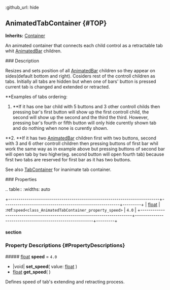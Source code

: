 :github_url: hide

<!---
.. DO NOT EDIT THIS FILE!!!
.. Generated automatically from Godot engine sources.
.. Generator: https://github.com/godotengine/godot/tree/master/doc/tools/make_rst.py.
.. XML source: https://github.com/godotengine/godot/tree/master/Godot-CCP/doc_classes/AnimatedTabContainer.xml.

.. _class_AnimatedTabContainer:

-->
## AnimatedTabContainer {#TOP}

**Inherits:** [Container](https://docs.godotengine.org/en/stable/classes/class_container.html)

An animated container that connects each child control as a retractable tab whit [AnimatedBar](./AnimatedBar.md) children.

<a name="Description"></a>### Description

Resizes and sets position of all [AnimatedBar](./AnimatedBar.md) children so they appear on sides(default bottom and right). Cosiders rest of the controll children as tabs. Initially all tabs are hidden but when one of bars' button is pressed current tab is changed and extended or retracted.

**Examples of tabs ordering:

1.  **If it has one bar child with 5 buttons and 3 other controll childs then pressing bar's first button will show up the first controll child, the second will show up the second and the third the third. However, pressing bar's fourth or fifth button will only hide curently shown tab and do nothing when none is curently shown.

**2.  **If it has two [AnimatedBar](./AnimatedBar.md) children first with two buttons, second with 3 and 6 other controll children then pressing buttons of first bar whil work the same way as in example above but pressing buttons of second bar will open tab by two higher(eg. second button will open fourth tab) because first two tabs are reserved for first bar as it has two buttons.

See also [TabContainer](https://docs.godotengine.org/en/stable/classes/class_tabcontainer.html) for inanimate tab container.

<a name="Properties"></a>### Properties

.. table::
   :widths: auto

   +--------------------------------------------------------------------------+---------------------------------------------------------+---------+
   | [float](https://docs.godotengine.org/en/stable/classes/class_float.html) | :ref:`speed<class_AnimatedTabContainer_property_speed>` | ``4.0`` |
   +--------------------------------------------------------------------------+---------------------------------------------------------+---------+

#### section

### Property Descriptions {#PropertyDescriptions}

<a name="[float](https://docs.godotengine.org/en/stable/classes/class_float.html) **speed** = ``4.0``"></a>##### [float](https://docs.godotengine.org/en/stable/classes/class_float.html) **speed** = ``4.0``

- |void| **set_speed**( value\: [float](https://docs.godotengine.org/en/stable/classes/class_float.html) )
- [float](https://docs.godotengine.org/en/stable/classes/class_float.html) **get_speed**( )

Defines speed of tab's extending and retracting process.

